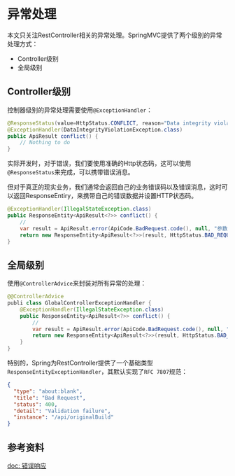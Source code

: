 # 异常处理

本文只关注RestController相关的异常处理。SpringMVC提供了两个级别的异常处理方式：

- Controller级别
- 全局级别

## Controller级别

控制器级别的异常处理需要使用`@ExceptionHandler`：

```java
@ResponseStatus(value=HttpStatus.CONFLICT, reason="Data integrity violation") // 409
@ExceptionHandler(DataIntegrityViolationException.class)
public ApiResult conflict() {
	// Nothing to do
}
```

实际开发时，对于错误，我们要使用准确的Http状态码，这可以使用`@ResponseStatus`来完成，可以携带错误消息。

但对于真正的现实业务，我们通常会返回自己的业务错误码以及错误消息，这时可以返回ResponseEntiry，来携带自己的错误数据并设置HTTP状态码。

```java
@ExceptionHandler(IllegalStateException.class)
public ResponseEntity<ApiResult<?>> conflict() {
	//
	var result = ApiResult.error(ApiCode.BadRequest.code(), null, "参数错误");  
	return new ResponseEntity<ApiResult<?>>(result, HttpStatus.BAD_REQUEST);
}
```

## 全局级别

使用`@ControllerAdvice`来封装对所有异常的处理：

```java
@@ControllerAdvice
publi class GlobalControllerExceptionHandler {
	@ExceptionHandler(IllegalStateException.class)
	public ResponseEntity<ApiResult<?>> conflict() {
		//
		var result = ApiResult.error(ApiCode.BadRequest.code(), null, "参数错误");  
		return new ResponseEntity<ApiResult<?>>(result, HttpStatus.BAD_REQUEST);
	}
}
```

特别的，Spring为RestController提供了一个基础类型`ResponseEntityExceptionHandler`，其默认实现了`RFC 7807`规范：

```json
{
  "type": "about:blank",
  "title": "Bad Request",
  "status": 400,
  "detail": "Validation failure",
  "instance": "/api/originalBuild"
}
```

## 参考资料

[doc: 错误响应](https://docs.spring.io/spring-framework/reference/web/webmvc/mvc-ann-rest-exceptions.html)